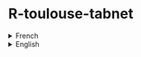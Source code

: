 
# R-toulouse-tabnet

<details><summary>French</summary>
<p>
Ce dépot héberge le matériel présenté 

## La présentation


Rencontres R 2023 Avignon
[Presentation pdf](Tabnet_RR2023_fr_pdf.pdf)


Groupe d'utilisateurs de R-toulouse du 20 octobre 21 : [Presentation pdf](Torch_Tabnet_R_fr.pdf)

## Les liens mentionnés

 - le site principal de l'écosystème torch  
 [torch.mlverse.org](https://torch.mlverse.org/)  
 
 - le site du package Tabnet  
 [mlverse.github.io/tabnet](https://mlverse.github.io/tabnet/)  
 
 - le tutoriel learnr de découverte de torch  
 [mlverse.shinyapps.io/torch-tour](https://mlverse.shinyapps.io/torch-tour)  
 
 - la cheatsheet de torch  
 [torch cheatsheet](https://github.com/rstudio/cheatsheets/blob/018327edcfbdf82fad39a4536f0710b2229fcf39/translations/french/torch_fr.pdf)  
</p>
</details>
 
<details><summary>English</summary>
<p>
This repo host material used to present at R-belgium on february 3rd, 2022

## The slides

[Presentation pdf](Torch_Tabnet_R_en.pdf)

## the links

 - main torch ecosistem site  
 [torch.mlverse.org](https://torch.mlverse.org/)  
 
 - Tabnet package
 [mlverse.github.io/tabnet](https://mlverse.github.io/tabnet/)  
 
 - {learnr} torch tutoral
 [mlverse.shinyapps.io/torch-tour](https://mlverse.shinyapps.io/torch-tour)  
 
 - torch cheatsheet  
 [torch cheatsheet](https://github.com/rstudio/cheatsheets/blob/main/torch.pdf)  

</p>
</details>
